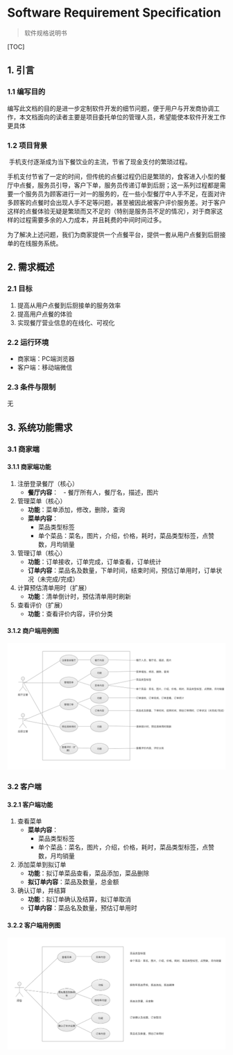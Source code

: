 # Software Requirement Specification

>  软件规格说明书

[TOC]

## 1. 引言

### 1.1 编写目的 

​	编写此文档的目的是进一步定制软件开发的细节问题，便于用户与开发商协调工作，本文档面向的读者主要是项目委托单位的管理人员，希望能使本软件开发工作更具体 

### 1.2 项目背景 

​	手机支付逐渐成为当下餐饮业的主流，节省了现金支付的繁琐过程。

​	手机支付节省了一定的时间，但传统的点餐过程仍旧是繁琐的，食客进入小型的餐厅中点餐，服务员引导，客户下单，服务员传递订单到后厨；这一系列过程都是需要一个服务员为顾客进行一对一的服务的，在一些小型餐厅中人手不足，在面对许多顾客的点餐时会出现人手不足等问题，甚至被因此被客户评价服务差。对于客户这样的点餐体验无疑是繁琐而又不足的（特别是服务员不足的情况），对于商家这样的过程需要多余的人力成本，并且耗费的中间时间过多。

​	为了解决上述问题，我们为商家提供一个点餐平台，提供一套从用户点餐到后厨接单的在线服务系统。

## 2. 需求概述

### 2.1 目标

1. 提高从用户点餐到后厨接单的服务效率
2. 提高用户点餐的体验
3. 实现餐厅营业信息的在线化、可视化

### 2.2 运行环境

- 商家端：PC端浏览器
- 客户端：移动端微信

### 2.3 条件与限制

无



## 3. 系统功能需求

### 3.1 商家端

#### 3.1.1 商家端功能

1. 注册登录餐厅（核心）
    - **餐厅内容**：
      - 餐厅所有人，餐厅名，描述，图片
2. 管理菜单（核心）
    - **功能**：菜单添加，修改，删除，查询
    - **菜单内容**：
      - 菜品类型标签
      - 单个菜品：菜名，图片，介绍，价格，耗时，菜品类型标签，点赞数，月均销量
3. 管理订单（核心）
      - **功能**：订单接收，订单完成，订单查看，订单统计
      - **订单内容**：菜品名及数量，下单时间，结束时间，预估订单用时，订单状况（未完成/完成）
4. 计算预估清单用时（扩展）
      - **功能**：清单倒计时，预估清单用时刷新
5. 查看评价（扩展）
    - **功能**：查看评价内容，评价分类

#### 3.1.2 商户端用例图

![image](../../assets/images/商家端使用场景.png)

### 3.2 客户端

#### 3.2.1 客户端功能

1. 查看菜单
    - **菜单内容**：
      - 菜品类型标签
      - 单个菜品：菜名，图片，介绍，价格，耗时，菜品类型标签，点赞数，月均销量
2. 添加菜单到拟订单
    - **功能**：拟订单菜品查看，菜品添加，菜品删除
    - **拟订单内容**：菜品及数量，总金额
3. 确认订单，并结算
    - **功能**：拟订单确认及结算，拟订单取消
    - **订单内容**：菜品名及数量，预估订单用时

#### 3.2.2 客户端用例图

![image](../../assets/images/客户端使用场景.png)
